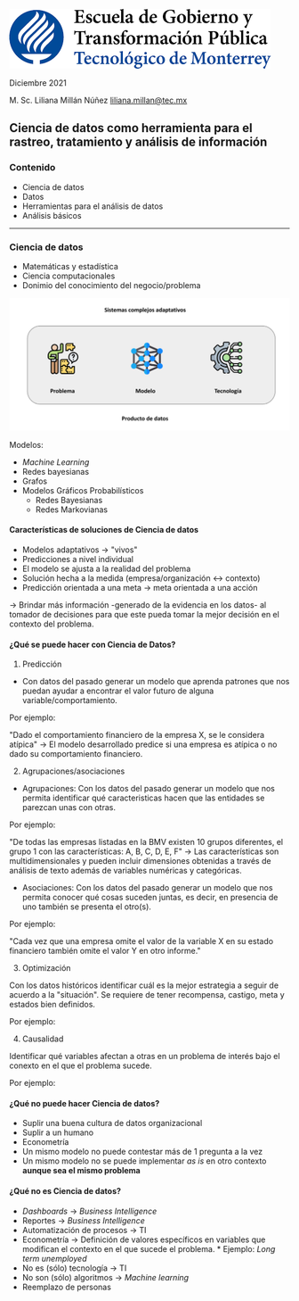 ![](./images/egytp_logo.png)

Diciembre 2021

M. Sc. Liliana Millán Núñez liliana.millan@tec.mx

## Ciencia de datos como herramienta para el rastreo, tratamiento y análisis de información

### Contenido

+ Ciencia de datos
+ Datos
+ Herramientas para el análisis de datos
+ Análisis básicos

***

### Ciencia de datos

+ Matemáticas y estadística
+ Ciencia computacionales
+ Donimio del conocimiento del negocio/problema


![](./images/sistemas_complejos_adaptativos.png)

Modelos:

* *Machine Learning*
* Redes bayesianas
* Grafos
* Modelos Gráficos Probabilísticos
  + Redes Bayesianas
  + Redes Markovianas


#### Características de soluciones de Ciencia de datos

* Modelos adaptativos → "vivos"
* Predicciones a nivel individual
* El modelo se ajusta a la realidad del problema
* Solución hecha a la medida (empresa/organización ↔ contexto)
* Predicción orientada a una meta → meta orientada a una acción

→ Brindar más información -generado de la evidencia en los datos- al tomador de decisiones para que este pueda tomar la mejor decisión en el contexto del problema.

#### ¿Qué se puede hacer con Ciencia de Datos?

1. Predicción

* Con datos del pasado generar un modelo que aprenda patrones que nos puedan ayudar a encontrar el valor futuro de alguna variable/comportamiento.

Por ejemplo:

"Dado el comportamiento financiero de la empresa X, se le considera atípica" → El modelo desarrollado predice si una empresa es atípica o no dado su comportamiento financiero.


2. Agrupaciones/asociaciones

* Agrupaciones: Con los datos del pasado generar un modelo que nos permita identificar qué caracteristicas hacen que las entidades se parezcan unas con otras.

Por ejemplo:

"De todas las empresas listadas en la BMV existen 10 grupos diferentes, el grupo 1 con las características: A, B, C, D, E, F" → Las características son multidimensionales y pueden incluir dimensiones obtenidas a través de análisis de texto además de variables numéricas y categóricas.

* Asociaciones: Con los datos del pasado generar un modelo que nos permita conocer qué cosas suceden juntas, es decir, en presencia de uno también se presenta el otro(s).

Por ejemplo:

"Cada vez que una empresa omite el valor de la variable X en su estado financiero también omite el valor Y en otro informe."


3. Optimización

Con los datos históricos identificar cuál es la mejor estrategia a seguir de acuerdo a la "situación". Se requiere de tener recompensa, castigo, meta y estados bien definidos.

Por ejemplo:


4. Causalidad

Identificar qué variables afectan a otras en un problema de interés bajo el conexto en el que el problema sucede.

Por ejemplo:

#### ¿Qué no puede hacer Ciencia de datos?

* Suplir una buena cultura de datos organizacional
* Suplir a un humano
* Econometría
* Un mismo modelo no puede contestar más de 1 pregunta a la vez
* Un mismo modelo no se puede implementar *as is* en otro contexto **aunque sea el mismo problema**

#### ¿Qué no es Ciencia de datos?

* *Dashboards* → *Business Intelligence*
* Reportes → *Business Intelligence*
* Automatización de procesos → TI
* Econometría → Definición de valores específicos en variables que modifican el contexto en el que sucede el problema. \* Ejemplo: *Long term unemployed*
* No es (sólo) tecnología → TI
* No son (sólo) algoritmos → *Machine learning*
* Reemplazo de personas
